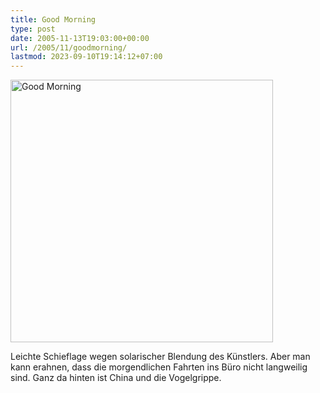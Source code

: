 ```yaml
---
title: Good Morning
type: post
date: 2005-11-13T19:03:00+00:00
url: /2005/11/goodmorning/
lastmod: 2023-09-10T19:14:12+07:00
---
```

[<img width="420" src="//static.flickr.com/29/63008084_079d759195.jpg" alt="Good Morning" />][1]

Leichte Schieflage wegen solarischer Blendung des Künstlers. Aber man kann erahnen, dass die morgendlichen Fahrten ins Büro nicht langweilig sind. Ganz da hinten ist China und die Vogelgrippe.

 [1]: http://www.flickr.com/photos/schreibblogade/63008084/ "Good Morning"
